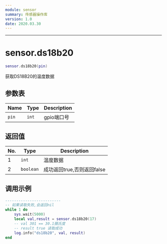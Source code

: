 ```yaml
---
module: sensor
summary: 传感器操作库
version: 1.0
date: 2020.03.30
---
```


--------------------------------------------------
# sensor.ds18b20

```lua
sensor.ds18b20(pin)
```

获取DS18B20的温度数据

## 参数表

Name | Type | Description
-----|------|--------------
`pin`|`int`| gpio端口号

## 返回值

No. | Type | Description
----|------|--------------
1 |`int`| 温度数据
2 |`boolean`| 成功返回true,否则返回false

## 调用示例

```lua
-------------------------
-- 如果读取失败,会返回nil
while 1 do 
    sys.wait(5000) 
    local val,result = sensor.ds18b20(17)
    -- val 301 == 30.1摄氏度
    -- result true 读取成功
    log.info("ds18b20", val, result)
end
```


